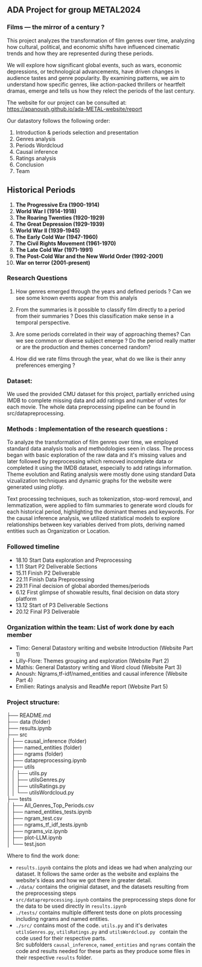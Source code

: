 ## ADA Project for group METAL2024


### Films — the mirror of a century ?

This project analyzes the transformation of film genres over time, analyzing how cultural, political, and economic shifts have influenced cinematic trends and how they are represented during these periods.

We will explore how significant global events, such as wars, economic depressions, or technological advancements, have driven changes in audience tastes and genre popularity. By examining patterns, we aim to understand how specific genres, like action-packed thrillers or heartfelt dramas, emerge and tells us how they relect the periods of the last century.

The website for our project can be consulted at: https://apanoush.github.io/ada-METAL-website/report  

Our datastory follows the following order: 

1. Introduction & periods selection and presentation
2. Genres analysis 
3. Periods Wordcloud
4. Causal inference
5. Ratings analysis
6. Conclusion
7. Team

## Historical Periods

1. **The Progressive Era (1900-1914)**  
2. **World War I (1914-1918)**  
3. **The Roaring Twenties (1920-1929)**  
4. **The Great Depression (1929-1939)**  
5. **World War II (1939-1945)**  
6. **The Early Cold War (1947-1960)**  
7. **The Civil Rights Movement (1961-1970)**  
8. **The Late Cold War (1971-1991)**  
9. **The Post-Cold War and the New World Order (1992-2001)** 
10. **War on terror (2001-present)** 
### Research Questions 

1. How genres emerged through the years and defined periods ? Can we see some known events appear from this analyis

2. From the summaries is it possible to classify film directly to a period from their summaries ? Does this classification make sense in a temporal perspective.

3. Are some periods correlated in their way of approaching themes? Can we see common or diverse subject emerge ? Do the period really matter or are the production and themes concerned random?

4. How did we rate films through the year, what do we like is their anny preferences emerging ?

### Dataset:

We used the provided CMU dataset for this project, partially enriched using IMDB to complete missing data and add ratings and number of votes for each movie.
The whole data preprocessing pipeline can be found in src/datapreprocessing. 


### Methods : Implementation of the research questions :

To analyze the transformation of film genres over time, we employed standard data analysis tools and methodologies seen in class. The process began with basic exploration of the raw data and it's missing values and later followed by preprocessing which removed incomplete data or completed it using the IMDB dataset, especially to add ratings information. Theme evolution and Rating analysis were mostly done using standard Data vizualization techniques and dynamic graphs for the website were generated using plotly. 

Text processing techniques, such as tokenization, stop-word removal, and lemmatization, were applied to film summaries to generate word clouds for each historical period, highlighting the dominant themes and keywords. For the causal inference analysis, we utilized statistical models to explore relationships between key variables derived from plots, deriving named entities such as Organization or Location.

### Followed timeline  
- 18.10 Start Data exploration and Preprocessing 
- 1.11 Start P2 Deliverable Sections
- 15.11 Finish P2 Deliverable 
- 22.11 Finish Data Preprocessing
- 29.11 Final decision of global aborded themes/periods
- 6.12 First glimpse of showable results, final decision on data story platform
- 13.12 Start of P3 Deliverable Sections
- 20.12 Final P3 Deliverable

### Organization within the team: List of work done by each member
- Timo: General Datastory writing and website Introduction (Website Part 1)
- Lilly-Flore: Themes grouping and exploration (Website Part 2)
- Mathis: General Datastory writing and Word cloud (Website Part 3)
- Anoush: Ngrams,tf-idf/named_entities and causal inference (Website Part 4)
- Emilien: Ratings analysis and ReadMe report (Website Part 5)

### Project structure: 

├── README.md  
├── data (folder)  
├── results.ipynb  
├── src  
│   ├── causal_inference (folder)  
│   ├── named_entities (folder)  
│   ├── ngrams (folder)  
│   ├── datapreprocessing.ipynb  
│   ├── utils  
│   │ ├── utils.py  
│   │ ├── utilsGenres.py  
│   │ ├── utilsRatings.py  
│   │ └── utilsWordcloud.py  
├── tests  
│   ├── All_Genres_Top_Periods.csv  
│   ├── named_entities_tests.ipynb   
│   ├── ngram_test.csv  
│   ├── ngrams_tf_idf_tests.ipynb  
│   ├── ngrams_viz.ipynb  
│   ├── plot-LLM.ipynb  
│   └── test.json  


Where to find the work done: 
- `results.ipynb` contains the plots and ideas we had when analyzing our dataset. 
It follows the same order as the website and explains the website's ideas and how we got there in greater detail. 
- `./data/` contains the originial dataset, and the datasets resulting from the preprocessing steps
- `src/datapreprocessing.ipynb` contains the preprocessing steps done for the data to be used directly in `results.ipynb`
- `./tests/` contains multiple different tests done on plots processing including ngrams and named entities. 
- `./src/` contains most of the code. `utils.py` and it's derivates `utilsGenres.py`, `utilsRatings.py` and `utilsWordcloud.py ` contain the code used for their respective parts.  
Src subfolders `causal_inference`, `named_entities` and `ngrams` contain the code and results needed for these parts as they produce some files in their respective `results` folder.
